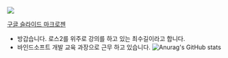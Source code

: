 <a href="" target="_blank"><img src="https://img.shields.io/badge/bind-blue?style=plastic&logo=ubuntu&logoColor=black"/></a>



[구글 슬라이드 마크로젠](https://docs.google.com/presentation/d/13CwGw9iCHQ9FhiF3tr2T55zJGEo_DKQ7qXCnEkmHjwY/edit?usp=sharing)

- 방갑습니다. 로스2를 위주로 강의를 하고 있는 최수길이라고 합니다. 
- 바인드소프트 개발 교육 과장으로 근무 하고 있습니다.
![Anurag's GitHub stats](https://github-readme-stats.vercel.app/api?username=freshmea&show_icons=true&theme=radical)



